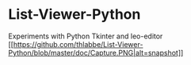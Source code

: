 # List-Viewer-Python

Experiments with Python Tkinter and leo-editor
[[https://github.com/thlabbe/List-Viewer-Python/blob/master/doc/Capture.PNG|alt=snapshot]]
